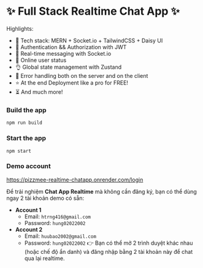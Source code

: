 # ✨ Full Stack Realtime Chat App ✨

Highlights:

- 🌟 Tech stack: MERN + Socket.io + TailwindCSS + Daisy UI
- 🎃 Authentication && Authorization with JWT
- 👾 Real-time messaging with Socket.io
- 🚀 Online user status
- 👌 Global state management with Zustand
- 🐞 Error handling both on the server and on the client
- ⭐ At the end Deployment like a pro for FREE!
- ⏳ And much more!

### Build the app

```shell
npm run build
```

### Start the app

```shell
npm start
```

### Demo account
https://pizzmee-realtime-chatapp.onrender.com/login

Để trải nghiệm **Chat App Realtime** mà không cần đăng ký, bạn có thể dùng ngay 2 tài khoản demo có sẵn:

- **Account 1**
  - Email: `htrng416@gmail.com`
  - Password: `hung02022002`
- **Account 2**
  - Email: `huubao2002@gmail.com`
  - Password: `hung02022002`
    👉 Bạn có thể mở 2 trình duyệt khác nhau (hoặc chế độ ẩn danh) và đăng nhập bằng 2 tài khoản này để chat qua lại realtime.
